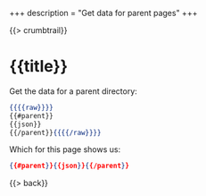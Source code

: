 +++
description = "Get data for parent pages"
+++

{{> crumbtrail}}

# {{title}}

Get the data for a parent directory:

```handlebars
{{{{raw}}}}
{{#parent}}
{{json}}
{{/parent}}{{{{/raw}}}}
```

Which for this page shows us:

```json
{{#parent}}{{json}}{{/parent}}
```

{{> back}}
